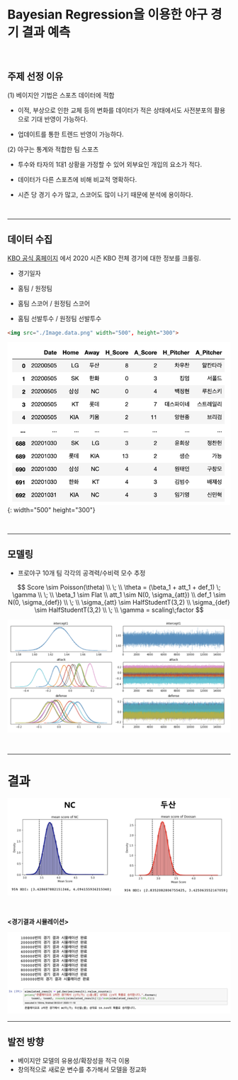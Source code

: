 # Bayesian Regression을 이용한 야구 경기 결과 예측

<br>

## 주제 선정 이유



(1) 베이지안 기법은 스포츠 데이터에 적합

- 이적, 부상으로 인한 교체 등의 변화를 데이터가 적은 상태에서도 사전분포의 활용으로 기대 반영이 가능하다.

- 업데이트를 통한 트렌드 반영이 가능하다.



(2) 야구는 통계와 적합한 팀 스포츠

-  투수와 타자의 1대1 상황을 가정할 수 있어 외부요인 개입의 요소가 적다.

- 데이터가 다른 스포츠에 비해 비교적 명확하다.

- 시즌 당 경기 수가 많고, 스코어도 많이 나기 때문에 분석에 용이하다.



<br>

---------------

## 데이터 수집 



[KBO 공식 홈페이지](https://www.koreabaseball.com/Schedule/Schedule.aspx) 에서 2020 시즌 KBO 전체 경기에 대한 정보를 크롤링.

- 경기일자
- 홈팀 / 원정팀
- 홈팀 스코어 / 원정팀 스코어

- 홈팀 선발투수 / 원정팀 선발투수



```html
<img src="./Image.data.png" width="500", height="300">
```



![Image](./Image/data.png){: width="500" height="300"}



<br>

---------------

## 모델링



- 프로야구 10개 팀 각각의 공격력/수비력 모수 추정


$$
Score \sim Poisson(\theta) \\
\; \\
\theta = (\beta_1 + att_1 + def_1) \; \gamma \\
\; \\
\beta_1  \sim Flat \\
att_1 \sim N(0, \sigma_{att}) \\
def_1 \sim N(0, \sigma_{def}) \\
\; \\
\sigma_{att} \sim HalfStudentT(3,2) \\
\sigma_{def} \sim HalfStudentT(3,2) \\
\; \\
\gamma = scaling\;factor
$$


![Image](./Image/modelling1_result.png)



<br>

---

# 결과 

![Image](./Image/final.png)

<br>

**<경기결과 시뮬레이션>**

![Image](./Image/prediction.png)






---------------

## 발전 방향

- 베이지안 모델의 유용성/확장성을 적극 이용
- 창의적으로 새로운 변수를 추가해서 모델을 정교화

